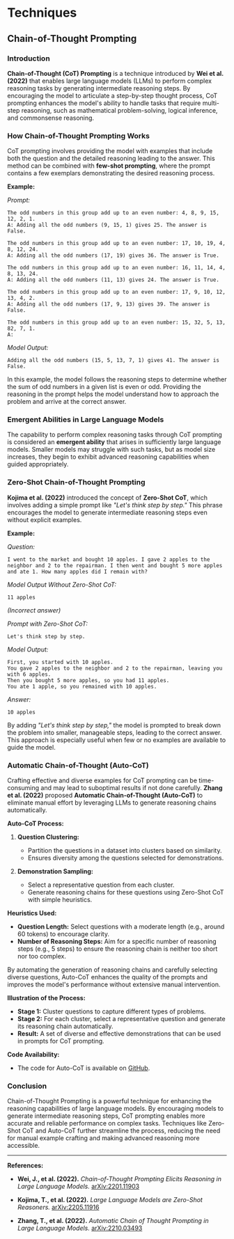 # Techniques

## Chain-of-Thought Prompting

### Introduction

**Chain-of-Thought (CoT) Prompting** is a technique introduced by **Wei et al. (2022)** that enables large language models (LLMs) to perform complex reasoning tasks by generating intermediate reasoning steps. By encouraging the model to articulate a step-by-step thought process, CoT prompting enhances the model's ability to handle tasks that require multi-step reasoning, such as mathematical problem-solving, logical inference, and commonsense reasoning.

### How Chain-of-Thought Prompting Works

CoT prompting involves providing the model with examples that include both the question and the detailed reasoning leading to the answer. This method can be combined with **few-shot prompting**, where the prompt contains a few exemplars demonstrating the desired reasoning process.

**Example:**

*Prompt:*

```
The odd numbers in this group add up to an even number: 4, 8, 9, 15, 12, 2, 1.
A: Adding all the odd numbers (9, 15, 1) gives 25. The answer is False.

The odd numbers in this group add up to an even number: 17, 10, 19, 4, 8, 12, 24.
A: Adding all the odd numbers (17, 19) gives 36. The answer is True.

The odd numbers in this group add up to an even number: 16, 11, 14, 4, 8, 13, 24.
A: Adding all the odd numbers (11, 13) gives 24. The answer is True.

The odd numbers in this group add up to an even number: 17, 9, 10, 12, 13, 4, 2.
A: Adding all the odd numbers (17, 9, 13) gives 39. The answer is False.

The odd numbers in this group add up to an even number: 15, 32, 5, 13, 82, 7, 1.
A:
```

*Model Output:*

```
Adding all the odd numbers (15, 5, 13, 7, 1) gives 41. The answer is False.
```

In this example, the model follows the reasoning steps to determine whether the sum of odd numbers in a given list is even or odd. Providing the reasoning in the prompt helps the model understand how to approach the problem and arrive at the correct answer.

### Emergent Abilities in Large Language Models

The capability to perform complex reasoning tasks through CoT prompting is considered an **emergent ability** that arises in sufficiently large language models. Smaller models may struggle with such tasks, but as model size increases, they begin to exhibit advanced reasoning capabilities when guided appropriately.

### Zero-Shot Chain-of-Thought Prompting

**Kojima et al. (2022)** introduced the concept of **Zero-Shot CoT**, which involves adding a simple prompt like *"Let's think step by step."* This phrase encourages the model to generate intermediate reasoning steps even without explicit examples.

**Example:**

*Question:*

```
I went to the market and bought 10 apples. I gave 2 apples to the neighbor and 2 to the repairman. I then went and bought 5 more apples and ate 1. How many apples did I remain with?
```

*Model Output Without Zero-Shot CoT:*

```
11 apples
```

*(Incorrect answer)*

*Prompt with Zero-Shot CoT:*

```
Let's think step by step.
```

*Model Output:*

```
First, you started with 10 apples.
You gave 2 apples to the neighbor and 2 to the repairman, leaving you with 6 apples.
Then you bought 5 more apples, so you had 11 apples.
You ate 1 apple, so you remained with 10 apples.
```

*Answer:*

```
10 apples
```

By adding *"Let's think step by step,"* the model is prompted to break down the problem into smaller, manageable steps, leading to the correct answer. This approach is especially useful when few or no examples are available to guide the model.

### Automatic Chain-of-Thought (Auto-CoT)

Crafting effective and diverse examples for CoT prompting can be time-consuming and may lead to suboptimal results if not done carefully. **Zhang et al. (2022)** proposed **Automatic Chain-of-Thought (Auto-CoT)** to eliminate manual effort by leveraging LLMs to generate reasoning chains automatically.

**Auto-CoT Process:**

1. **Question Clustering:**

   - Partition the questions in a dataset into clusters based on similarity.
   - Ensures diversity among the questions selected for demonstrations.

2. **Demonstration Sampling:**

   - Select a representative question from each cluster.
   - Generate reasoning chains for these questions using Zero-Shot CoT with simple heuristics.

**Heuristics Used:**

- **Question Length:** Select questions with a moderate length (e.g., around 60 tokens) to encourage clarity.
- **Number of Reasoning Steps:** Aim for a specific number of reasoning steps (e.g., 5 steps) to ensure the reasoning chain is neither too short nor too complex.

By automating the generation of reasoning chains and carefully selecting diverse questions, Auto-CoT enhances the quality of the prompts and improves the model's performance without extensive manual intervention.

**Illustration of the Process:**

- **Stage 1:** Cluster questions to capture different types of problems.
- **Stage 2:** For each cluster, select a representative question and generate its reasoning chain automatically.
- **Result:** A set of diverse and effective demonstrations that can be used in prompts for CoT prompting.

**Code Availability:**

- The code for Auto-CoT is available on [GitHub](https://github.com/amazon-research/auto-cot).

### Conclusion

Chain-of-Thought Prompting is a powerful technique for enhancing the reasoning capabilities of large language models. By encouraging models to generate intermediate reasoning steps, CoT prompting enables more accurate and reliable performance on complex tasks. Techniques like Zero-Shot CoT and Auto-CoT further streamline the process, reducing the need for manual example crafting and making advanced reasoning more accessible.

---

**References:**

- **Wei, J., et al. (2022).** *Chain-of-Thought Prompting Elicits Reasoning in Large Language Models.* [arXiv:2201.11903](https://arxiv.org/abs/2201.11903)

- **Kojima, T., et al. (2022).** *Large Language Models are Zero-Shot Reasoners.* [arXiv:2205.11916](https://arxiv.org/abs/2205.11916)

- **Zhang, T., et al. (2022).** *Automatic Chain of Thought Prompting in Large Language Models.* [arXiv:2210.03493](https://arxiv.org/abs/2210.03493)

